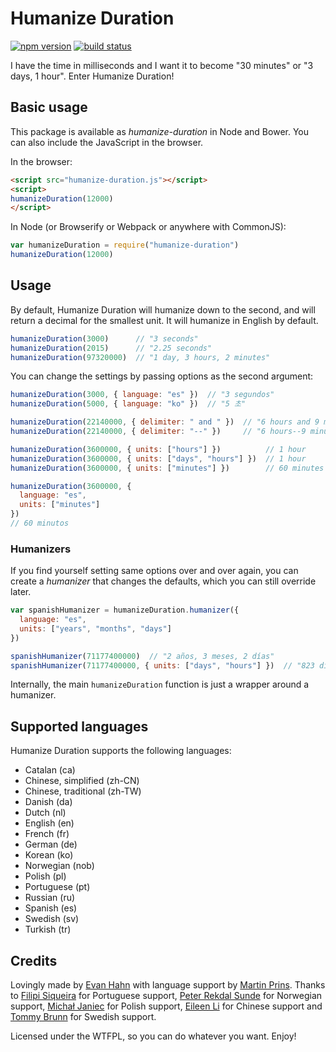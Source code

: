 Humanize Duration
=================

[![npm version](https://badge.fury.io/js/humanize-duration.svg)](https://npmjs.org/package/humanize-duration)
[![build status](https://travis-ci.org/EvanHahn/HumanizeDuration.js.svg?branch=master)](https://travis-ci.org/EvanHahn/HumanizeDuration.js)

I have the time in milliseconds and I want it to become "30 minutes" or "3 days, 1 hour". Enter Humanize Duration!

Basic usage
-----------

This package is available as *humanize-duration* in Node and Bower. You can also include the JavaScript in the browser.

In the browser:

```html
<script src="humanize-duration.js"></script>
<script>
humanizeDuration(12000)
</script>
```

In Node (or Browserify or Webpack or anywhere with CommonJS):

```js
var humanizeDuration = require("humanize-duration")
humanizeDuration(12000)
```

Usage
-----

By default, Humanize Duration will humanize down to the second, and will return a decimal for the smallest unit. It will humanize in English by default.

```js
humanizeDuration(3000)      // "3 seconds"
humanizeDuration(2015)      // "2.25 seconds"
humanizeDuration(97320000)  // "1 day, 3 hours, 2 minutes"
```

You can change the settings by passing options as the second argument:

```js
humanizeDuration(3000, { language: "es" })  // "3 segundos"
humanizeDuration(5000, { language: "ko" })  // "5 초"

humanizeDuration(22140000, { delimiter: " and " })  // "6 hours and 9 minutes"
humanizeDuration(22140000, { delimiter: "--" })     // "6 hours--9 minutes"

humanizeDuration(3600000, { units: ["hours"] })          // 1 hour
humanizeDuration(3600000, { units: ["days", "hours"] })  // 1 hour
humanizeDuration(3600000, { units: ["minutes"] })        // 60 minutes

humanizeDuration(3600000, {
  language: "es",
  units: ["minutes"]
})
// 60 minutos
```

### Humanizers

If you find yourself setting same options over and over again, you can create a *humanizer* that changes the defaults, which you can still override later.

```js
var spanishHumanizer = humanizeDuration.humanizer({
  language: "es",
  units: ["years", "months", "days"]
})

spanishHumanizer(71177400000)  // "2 años, 3 meses, 2 días"
spanishHumanizer(71177400000, { units: ["days", "hours"] })  // "823 días, 19.5 horas"
```

Internally, the main `humanizeDuration` function is just a wrapper around a humanizer.

Supported languages
-------------------

Humanize Duration supports the following languages:

* Catalan (ca)
* Chinese, simplified (zh-CN)
* Chinese, traditional (zh-TW)
* Danish (da)
* Dutch (nl)
* English (en)
* French (fr)
* German (de)
* Korean (ko)
* Norwegian (nob)
* Polish (pl)
* Portuguese (pt)
* Russian (ru)
* Spanish (es)
* Swedish (sv)
* Turkish (tr)

Credits
-------

Lovingly made by [Evan Hahn](http://evanhahn.com/) with language support by [Martin Prins](https://github.com/magarcia). Thanks to [Filipi Siqueira](https://github.com/filipi777) for Portuguese support, [Peter Rekdal Sunde](https://github.com/peters) for Norwegian support, [Michał Janiec](https://github.com/mjjaniec) for Polish support, [Eileen Li](https://github.com/eileen3) for Chinese support and [Tommy Brunn](https://github.com/Nevon) for Swedish support.

Licensed under the WTFPL, so you can do whatever you want. Enjoy!
